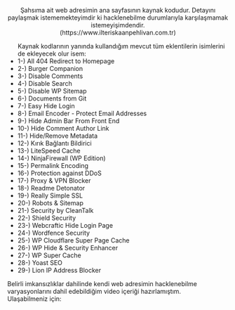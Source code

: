 <!DOCTYPE html>

<p align="middle">Şahsıma ait web adresimin ana sayfasının kaynak kodudur. Detayını paylaşmak istememekteyimdir ki hacklenebilme durumlarıyla karşılaşmamak istemeyişimdendir. <br>(https://www.ilteriskaanpehlivan.com.tr)</p>
<ul>Kaynak kodlarının yanında kullandığım mevcut tüm eklentilerin isimlerini de ekleyecek olur isem:
  <li>1-) All 404 Redirect to Homepage	</li>
  <li>2-) Burger Companion	</li>
  <li>3-) Disable Comments	</li>
  <li>4-) Disable Search</li>
  <li>5-) Disable WP Sitemap</li>
  <li>6-) Documents from Git</li>
  <li>7-) Easy Hide Login</li>
  <li>8-) Email Encoder - Protect Email Addresses	</li>
  <li>9-) Hide Admin Bar From Front End</li>
  <li>10-) Hide Comment Author Link	</li>
  <li>11-) Hide/Remove Metadata	</li>
  <li>12-) Kırık Bağlantı Bildirici	</li>
  <li>13-) LiteSpeed Cache</li>
  <li>14-) NinjaFirewall (WP Edition)</li>
  <li>15-) Permalink Encoding	</li>
  <li>16-) Protection against DDoS</li>
  <li>17-) Proxy & VPN Blocker	</li>
  <li>18-) Readme Detonator</li>
  <li>19-) Really Simple SSL 	</li>
  <li>20-) Robots & Sitemap	</li>
  <li>21-) Security by CleanTalk	</li>
  <li>22-) Shield Security</li>
  <li>23-) Webcraftic Hide Login Page</li>
  <li>24-) Wordfence Security</li>
  <li>25-) WP Cloudflare Super Page Cache</li>
  <li>26-) WP Hide & Security Enhancer</li>
  <li>27-) WP Super Cache	</li>
  <li>28-) Yoast SEO</li></li>
  <li>29-) Lion IP Address Blocker</li>
</ul>
<p align="left">Belirli imkansızlıklar dahilinde kendi web adresimin hacklenebilme varyasyonlarını dahil edebildiğim video içeriği hazırlamıştım.<br>Ulaşabilmeniz için:</p>

<div>
<h4 align="center"> 
  <a href="https://www.youtube.com/watch?v=6gPwYZw4qkM"> 
  <img border="999999999" alt="HACKİNG İŞLEMLERİ VE SENARYOLARI NASIL GERÇEKLEŞİYOR?" src="https://i.hizliresim.com/o4yctw0.PNG" width="500" height="380"></a> 
</h4>
</div>    
</html>
